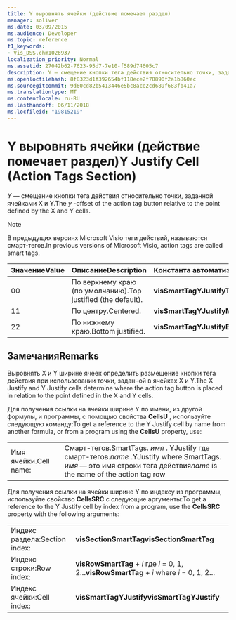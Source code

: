 ```yaml
---
title: Y выровнять ячейки (действие помечает раздел)
manager: soliver
ms.date: 03/09/2015
ms.audience: Developer
ms.topic: reference
f1_keywords:
- Vis_DSS.chm1026937
localization_priority: Normal
ms.assetid: 27042b62-7623-95d7-7e10-f589d74605c7
description: Y — смещение кнопки тега действия относительно точки, заданной ячейками X и Y.
ms.openlocfilehash: 8f8323d1f392654bf118ece2f78890f2a1b860ec
ms.sourcegitcommit: 9d60cd82b5413446e5bc8ace2cd689f683fb41a7
ms.translationtype: MT
ms.contentlocale: ru-RU
ms.lasthandoff: 06/11/2018
ms.locfileid: "19815219"
---
```

# <a name="y-justify-cell-action-tags-section"></a><span data-ttu-id="667f2-103">Y выровнять ячейки (действие помечает раздел)</span><span class="sxs-lookup"><span data-stu-id="667f2-103">Y Justify Cell (Action Tags Section)</span></span>

<span data-ttu-id="667f2-104">*Y* — смещение кнопки тега действия относительно точки, заданной ячейками X и Y.</span><span class="sxs-lookup"><span data-stu-id="667f2-104">The  *y*  -offset of the action tag button relative to the point defined by the X and Y cells.</span></span> 
  
> [!NOTE]
> <span data-ttu-id="667f2-105">В предыдущих версиях Microsoft Visio теги действий, называются смарт-тегов.</span><span class="sxs-lookup"><span data-stu-id="667f2-105">In previous versions of Microsoft Visio, action tags are called smart tags.</span></span> 
  
|<span data-ttu-id="667f2-106">**Значение**</span><span class="sxs-lookup"><span data-stu-id="667f2-106">**Value**</span></span>|<span data-ttu-id="667f2-107">**Описание**</span><span class="sxs-lookup"><span data-stu-id="667f2-107">**Description**</span></span>|<span data-ttu-id="667f2-108">**Константа автоматизации**</span><span class="sxs-lookup"><span data-stu-id="667f2-108">**Automation constant**</span></span>|
|:-----|:-----|:-----|
| <span data-ttu-id="667f2-109">0</span><span class="sxs-lookup"><span data-stu-id="667f2-109">0</span></span>  <br/> | <span data-ttu-id="667f2-110">По верхнему краю (по умолчанию).</span><span class="sxs-lookup"><span data-stu-id="667f2-110">Top justified (the default).</span></span>  <br/> |<span data-ttu-id="667f2-111">**visSmartTagYJustifyTop**</span><span class="sxs-lookup"><span data-stu-id="667f2-111">**visSmartTagYJustifyTop**</span></span> <br/> |
| <span data-ttu-id="667f2-112">1</span><span class="sxs-lookup"><span data-stu-id="667f2-112">1</span></span>  <br/> | <span data-ttu-id="667f2-113">По центру.</span><span class="sxs-lookup"><span data-stu-id="667f2-113">Centered.</span></span>  <br/> |<span data-ttu-id="667f2-114">**visSmartTagYJustifyMiddle**</span><span class="sxs-lookup"><span data-stu-id="667f2-114">**visSmartTagYJustifyMiddle**</span></span> <br/> |
| <span data-ttu-id="667f2-115">2</span><span class="sxs-lookup"><span data-stu-id="667f2-115">2</span></span>  <br/> | <span data-ttu-id="667f2-116">По нижнему краю.</span><span class="sxs-lookup"><span data-stu-id="667f2-116">Bottom justified.</span></span>  <br/> |<span data-ttu-id="667f2-117">**visSmartTagYJustifyBottom**</span><span class="sxs-lookup"><span data-stu-id="667f2-117">**visSmartTagYJustifyBottom**</span></span> <br/> |
   
## <a name="remarks"></a><span data-ttu-id="667f2-118">Замечания</span><span class="sxs-lookup"><span data-stu-id="667f2-118">Remarks</span></span>

<span data-ttu-id="667f2-119">Выровнять X и Y ширине ячеек определить размещение кнопки тега действия при использовании точки, заданной в ячейках X и Y.</span><span class="sxs-lookup"><span data-stu-id="667f2-119">The X Justify and Y Justify cells determine where the action tag button is placed in relation to the point defined in the X and Y cells.</span></span>
  
<span data-ttu-id="667f2-120">Для получения ссылки на ячейки ширине Y по имени, из другой формулы, и программы, с помощью свойства **CellsU** , используйте следующую команду:</span><span class="sxs-lookup"><span data-stu-id="667f2-120">To get a reference to the Y Justify cell by name from another formula, or from a program using the **CellsU** property, use:</span></span> 
  
|||
|:-----|:-----|
| <span data-ttu-id="667f2-121">Имя ячейки.</span><span class="sxs-lookup"><span data-stu-id="667f2-121">Cell name:</span></span>  <br/> | <span data-ttu-id="667f2-122">Смарт-тегов.</span><span class="sxs-lookup"><span data-stu-id="667f2-122">SmartTags.</span></span>  <span data-ttu-id="667f2-123">*имя* . YJustify где смарт-тегов.</span><span class="sxs-lookup"><span data-stu-id="667f2-123">*name*  .YJustify           where SmartTags.</span></span> <span data-ttu-id="667f2-124">*имя* — это имя строки тега действия</span><span class="sxs-lookup"><span data-stu-id="667f2-124">*name*  is the name of the action tag row</span></span>  <br/> |
   
<span data-ttu-id="667f2-125">Для получения ссылки на ячейки ширине Y по индексу из программы, используйте свойство **CellsSRC** с следующие аргументы:</span><span class="sxs-lookup"><span data-stu-id="667f2-125">To get a reference to the Y Justify cell by index from a program, use the **CellsSRC** property with the following arguments:</span></span> 
  
|||
|:-----|:-----|
| <span data-ttu-id="667f2-126">Индекс раздела:</span><span class="sxs-lookup"><span data-stu-id="667f2-126">Section index:</span></span>  <br/> |<span data-ttu-id="667f2-127">**visSectionSmartTag**</span><span class="sxs-lookup"><span data-stu-id="667f2-127">**visSectionSmartTag**</span></span> <br/> |
| <span data-ttu-id="667f2-128">Индекс строки:</span><span class="sxs-lookup"><span data-stu-id="667f2-128">Row index:</span></span>  <br/> |<span data-ttu-id="667f2-129">**visRowSmartTag** +  *i* где *i* = 0, 1, 2...</span><span class="sxs-lookup"><span data-stu-id="667f2-129">**visRowSmartTag** +  *i*            where  *i*  = 0, 1, 2...</span></span>  <br/> |
| <span data-ttu-id="667f2-130">Индекс ячейки:</span><span class="sxs-lookup"><span data-stu-id="667f2-130">Cell index:</span></span>  <br/> |<span data-ttu-id="667f2-131">**visSmartTagYJustify**</span><span class="sxs-lookup"><span data-stu-id="667f2-131">**visSmartTagYJustify**</span></span> <br/> |
   

